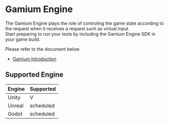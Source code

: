 # Gamium Engine

The Gamium Engine plays the role of controling the game state according to the request when it receives a request such as virtual input.  
Start preparing to run your tests by including the Gamium Engine SDK in your game build.

Please refer to the document below

- [Gamium Introduction](https://docs.dogutech.io/gamium/introduction)

## Supported Engine

| Engine | Supported |
| ------ | --------- |
| Unity  | V         |
| Unreal | scheduled |
| Godot  | scheduled |

